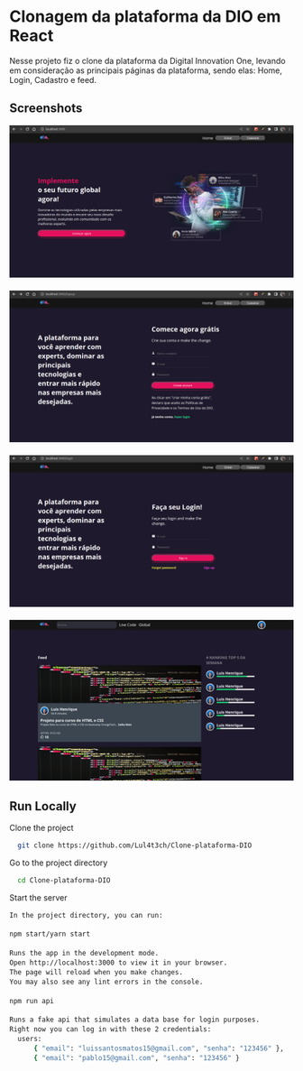 
# Clonagem da plataforma da DIO em React

Nesse projeto fiz o clone da plataforma da Digital Innovation One, levando em consideração as principais páginas da plataforma, sendo elas: Home, Login, Cadastro e feed.


## Screenshots

![App Screenshot](https://github.com/Lul4t3ch/Clone-plataforma-DIO/blob/main/screenshots/tela-inicial.png?raw=true)

####
![App Screenshot](https://github.com/Lul4t3ch/Clone-plataforma-DIO/blob/main/screenshots/tela-cadastro.png?raw=true)

####
![App Screenshot](https://github.com/Lul4t3ch/Clone-plataforma-DIO/blob/main/screenshots/tela-login.png?raw=true)

####
![App Screenshot](https://github.com/Lul4t3ch/Clone-plataforma-DIO/blob/main/screenshots/tela-feed.png?raw=true)
##
## Run Locally

Clone the project

```bash
  git clone https://github.com/Lul4t3ch/Clone-plataforma-DIO
```

Go to the project directory

```bash
  cd Clone-plataforma-DIO
```

Start the server

```bash
In the project directory, you can run:

npm start/yarn start

Runs the app in the development mode.
Open http://localhost:3000 to view it in your browser.
The page will reload when you make changes.
You may also see any lint errors in the console.

npm run api

Runs a fake api that simulates a data base for login purposes.
Right now you can log in with these 2 credentials:
  users: 
      { "email": "luissantosmatos15@gmail.com", "senha": "123456" },
      { "email": "pablo15@gmail.com", "senha": "123456" }
    


```

